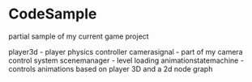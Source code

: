 # CodeSample
partial sample of my current game project

player3d - player physics controller
camerasignal - part of my camera control system
scenemanager - level loading
animationstatemachine - controls animations based on player 3D and a 2d node graph
